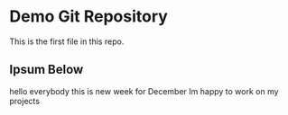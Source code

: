# Demo Git Repository

This is the first file in this repo.

## Ipsum Below

hello everybody this is new week for December
Im happy to work on my projects